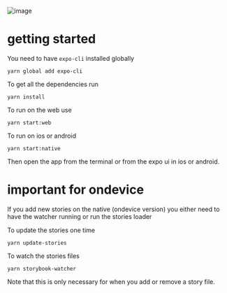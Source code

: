 ![image](https://user-images.githubusercontent.com/3481514/145904252-92e3dc1e-591f-410f-88a1-b4250f4ba6f2.png)


# getting started

You need to have `expo-cli` installed globally
```
yarn global add expo-cli
```

To get all the dependencies run

```
yarn install
```

To run on the web use

```
yarn start:web
```

To run on ios or android

```
yarn start:native
```

Then open the app from the terminal or from the expo ui in ios or android.

# important for ondevice

If you add new stories on the native (ondevice version) you either need to have the watcher running or run the stories loader

To update the stories one time

```
yarn update-stories
```

To watch the stories files

```
yarn storybook-watcher
```

Note that this is only necessary for when you add or remove a story file.
